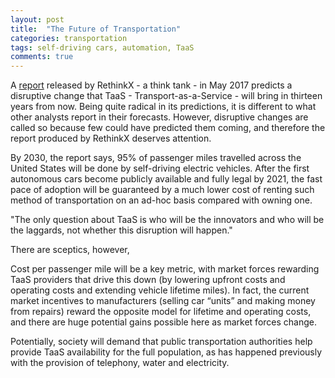 ```yaml
---
layout: post
title:  "The Future of Transportation"
categories: transportation
tags: self-driving cars, automation, TaaS
comments: true
---
```

A [report](https://www.rethinkx.com/s/RethinkX-Report_050917-1.pdf) released by RethinkX - a think tank - in May 2017 predicts a disruptive change that TaaS - Transport-as-a-Service - will bring in thirteen years from now. Being quite radical in its predictions, it is different to what other analysts report in their forecasts. However, disruptive changes are called so because few could have predicted them coming, and therefore the report produced by RethinkX deserves attention.

By 2030, the report says, 95% of passenger miles travelled across the United States will be done by self-driving electric vehicles. After the first autonomous cars become publicly available and fully legal by 2021, the fast pace of adoption will be guaranteed by a much lower cost of renting such method of transportation on an ad-hoc basis compared with owning one.

"The only question about TaaS is who will be the innovators and who will be the laggards, not whether this disruption will happen."

There are sceptics, however,


Cost per passenger mile will be a key metric, with market forces
rewarding TaaS providers that drive this down (by lowering upfront
costs and operating costs and extending vehicle lifetime miles). In fact,
the current market incentives to manufacturers (selling car “units” and
making money from repairs) reward the opposite model for lifetime and
operating costs, and there are huge potential gains possible here as
market forces change.


Potentially, society will demand that
public transportation authorities help provide
TaaS availability for the full population, as has
happened previously with the provision of
telephony, water and electricity.
